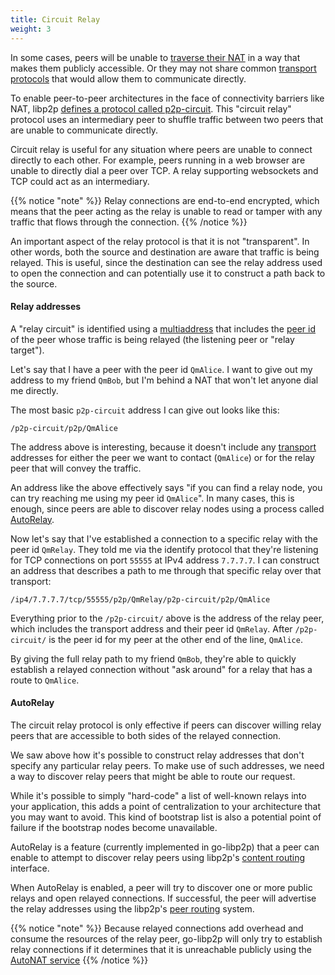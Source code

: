 ```yaml
---
title: Circuit Relay
weight: 3
---
```



In some cases, peers will be unable to [traverse their NAT](/concepts/nat/) in a way that makes them publicly accessible. Or they may not share common [transport protocols](/concepts/transport/) that would allow them to communicate directly.

To enable peer-to-peer architectures in the face of connectivity barriers like NAT, libp2p [defines a protocol called p2p-circuit][spec_relay]. This "circuit relay" protocol uses an intermediary peer to shuffle traffic between two peers that are unable to communicate directly.

Circuit relay is useful for any situation where peers are unable to connect directly to each other. For example, peers running in a web browser are unable to directly dial a peer over TCP. A relay supporting websockets and TCP could act as an intermediary.

{{% notice "note" %}}
Relay connections are end-to-end encrypted, which means that the peer acting as the relay is unable to read or tamper with any traffic that flows through the connection.
{{% /notice %}}

An important aspect of the relay protocol is that it is not "transparent". In other words, both the source and destination are aware that traffic is being relayed. This is useful, since the destination can see the relay address used to open the connection and can potentially use it to construct a path back to the source.

#### Relay addresses

A "relay circuit" is identified using a [multiaddress][definition_muiltiaddress] that includes the [peer id](/concepts/peer-id/) of the peer whose traffic is being relayed (the listening peer or "relay target").

Let's say that I have a peer with the peer id `QmAlice`. I want to give out my address to my friend `QmBob`, but I'm behind a NAT that won't let anyone dial me directly.

The most basic `p2p-circuit` address I can give out looks like this:

`/p2p-circuit/p2p/QmAlice`

The address above is interesting, because it doesn't include any [transport](/concepts/transport/) addresses for either the peer we want to contact (`QmAlice`) or for the relay peer that will convey the traffic.

An address like the above effectively says "if you can find a relay node, you can try reaching me using my peer id `QmAlice`". In many cases, this is enough, since peers are able to discover relay nodes using a process called [AutoRelay](#autorelay).

Now let's say that I've established a connection to a specific relay with the peer id `QmRelay`. They told me via the identify protocol that they're listening for TCP connections on port `55555` at IPv4 address `7.7.7.7`. I can construct an address that describes a path to me through that specific relay over that transport:

`/ip4/7.7.7.7/tcp/55555/p2p/QmRelay/p2p-circuit/p2p/QmAlice`

Everything prior to the `/p2p-circuit/` above is the address of the relay peer, which includes the transport address and their peer id `QmRelay`. After `/p2p-circuit/` is the peer id for my peer at the other end of the line, `QmAlice`.

By giving the full relay path to my friend `QmBob`, they're able to quickly establish a relayed connection without "ask around" for a relay that has a route to `QmAlice`.

#### AutoRelay

The circuit relay protocol is only effective if peers can discover willing relay peers that are accessible to both sides of the relayed connection.

We saw above how it's possible to construct relay addresses that don't specify any particular relay peers. To make use of such addresses, we need a way to discover relay peers that might be able to route our request.

While it's possible to simply "hard-code" a list of well-known relays into your application, this adds a point of centralization to your architecture that you may want to avoid. This kind of bootstrap list is also a potential point of failure if the bootstrap nodes become unavailable.

AutoRelay is a feature (currently implemented in go-libp2p) that a peer can enable to attempt to discover relay peers using libp2p's [content routing](/concepts/content-routing/) interface.

When AutoRelay is enabled, a peer will try to discover one or more public relays and open relayed connections. If successful, the peer will advertise the relay addresses using the libp2p's [peer routing](/concepts/peer-routing/) system.

{{% notice "note" %}}
Because relayed connections add overhead and consume the resources of the relay peer, go-libp2p will only try to establish relay connections if it determines that it is unreachable publicly using the [AutoNAT service](/concepts/nat/#autonat)
{{% /notice %}}

[spec_relay]: https://github.com/libp2p/specs/tree/master/relay
[definition_muiltiaddress]: /reference/glossary/#mulitaddress
